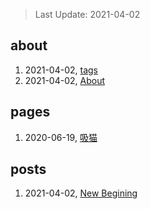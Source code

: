> Last Update: 2021-04-02

## about
1. 2021-04-02, [tags](about/tags.md)
1. 2021-04-02, [About](about/me.md)
## pages
1. 2020-06-19, [吸猫](pages/吸猫.md)
## posts
1. 2021-04-02, [New Begining](posts/bookmarks.md)